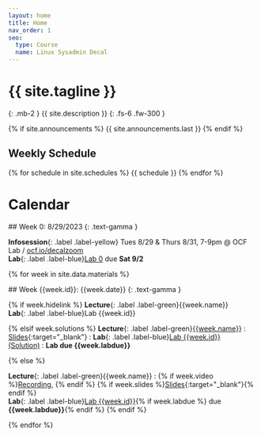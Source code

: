 ```yaml
---
layout: home
title: Home
nav_order: 1
seo:
  type: Course
  name: Linux Sysadmin Decal
---
```


# {{ site.tagline }}
{: .mb-2 }
{{ site.description }}
{: .fs-6 .fw-300 }

{% if site.announcements %}
{{ site.announcements.last }}
{% endif %}

## Weekly Schedule
{% for schedule in site.schedules %}
{{ schedule }}
{% endfor %}

# Calendar

<div class="module" markdown="1">
## Week 0: 8/29/2023
{: .text-gamma }

**Infosession**{: .label .label-yellow} Tues 8/29 & Thurs 8/31, 7-9pm @ OCF Lab / [ocf.io/decalzoom](https://ocf.io/decalzoom)
<br />
**Lab**{: .label .label-blue}[Lab 0](lab0) due **Sat 9/2**
</div>



{% for week in site.data.materials %}
<div class="module" markdown="1">
## Week {{week.id}}: {{week.date}}
{: .text-gamma }

{% if week.hidelink %}
**Lecture**{: .label .label-green}{{week.name}} <br />
**Lab**{: .label .label-blue}Lab {{week.id}}

{% elsif week.solutions %}
**Lecture**{: .label .label-green}[{{week.name}}]({{week.video}}) 
    : [Slides]({{week.slides}}){:target="_blank"}
: **Lab**{: .label .label-blue}[Lab {{week.id}}](labs/b{{week.id}}) &nbsp; &nbsp; [(Solution)]({{week.solutions}})
    : **Lab due {{week.labdue}}**

{% else %}

**Lecture**{: .label .label-green}{{week.name}} : {% if week.video %}[Recording]({{week.video}}), {% endif %} {% if week.slides %}[Slides]({{week.slides}}){:target="_blank"}{% endif %}<br />
**Lab**{: .label .label-blue}[Lab {{week.id}}](labs/{{week.id}}){% if week.labdue %} due **{{week.labdue}}**{% endif %}
{% endif %}
</div>
{% endfor %}
